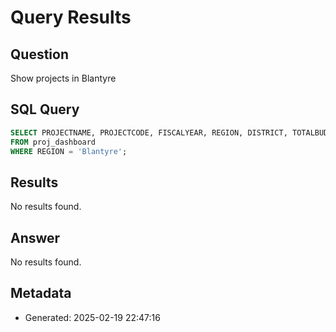 # Query Results

## Question
Show projects in Blantyre

## SQL Query
```sql
SELECT PROJECTNAME, PROJECTCODE, FISCALYEAR, REGION, DISTRICT, TOTALBUDGET, PROJECTSTATUS, PROJECTSECTOR 
FROM proj_dashboard 
WHERE REGION = 'Blantyre';
```

## Results
No results found.

## Answer
No results found.

## Metadata
- Generated: 2025-02-19 22:47:16

